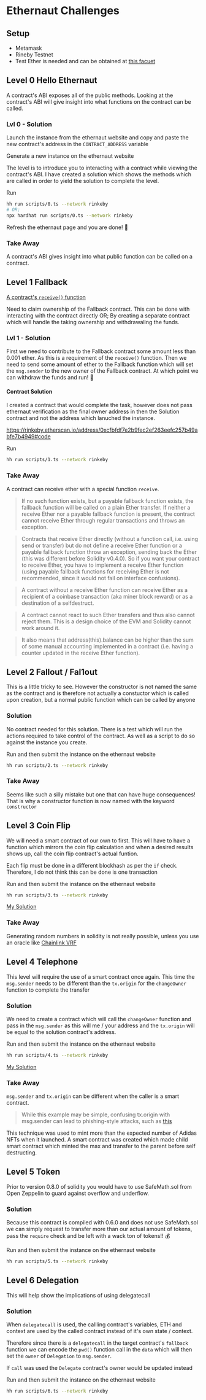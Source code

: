 # Ethernaut Challenges

## Setup

- Metamask
- Rineby Testnet
- Test Ether is needed and can be obtained at [this facuet](https://faucets.chain.link/rinkeby)

## Level 0 Hello Ethernaut

A contract's ABI exposes all of the public methods. Looking at the contract's ABI will give insight into what functions on the contract can be called.

### Lvl 0 - Solution

Launch the instance from the ethernaut website and copy and paste the new contract's address in the `CONTRACT_ADDRESS` variable

Generate a new instance on the ethernaut website

The level is to introduce you to interacting with a contract while viewing the contract's ABI.
I have created a solution which shows the methods which are called in order to yield the solution to complete the level.

Run
```sh
hh run scripts/0.ts --network rinkeby
# OR;
npx hardhat run scripts/0.ts --network rinkeby
```

Refresh the ethernaut page and you are done! 🎉

### Take Away

A contract's ABI gives insight into what public function can be called on a contract.


## Level 1 Fallback

[A contract's `receive()` function](https://docs.soliditylang.org/en/v0.8.13/contracts.html#receive-ether-function)

Need to claim ownership of the Fallback contract.
This can be done with interacting with the contract directly OR;
By creating a separate contract which will handle the taking ownership and withdrawaling the funds.

### Lvl 1 - Solution

First we need to contribute to the Fallback contract some amount less than 0.001 ether. As this is a requirement of the `receive()` function. Then we need to send some amount of ether to the Fallback function which will set the `msg.sender` to the new owner of the Fallback contract. At which point we can withdraw the funds and run! 🏃

#### Contract Solution

I created a contract that would complete the task, however does not pass ethernaut verification as the final owner address in then the Solution contract and not the address which lanuched the instance.

https://rinkeby.etherscan.io/address/0xcfbfdf7e2b9fec2ef263eefc257b49abfe7b4949#code

Run

```sh
hh run scripts/1.ts --network rinkeby
```

### Take Away

A contract can receive ether with a special function `receive`.

> If no such function exists, but a payable fallback function exists, the fallback function will be called on a plain Ether transfer. If neither a receive Ether nor a payable fallback function is present, the contract cannot receive Ether through regular transactions and throws an exception.

> Contracts that receive Ether directly (without a function call, i.e. using send or transfer) but do not define a receive Ether function or a payable fallback function throw an exception, sending back the Ether (this was different before Solidity v0.4.0). So if you want your contract to receive Ether, you have to implement a receive Ether function (using payable fallback functions for receiving Ether is not recommended, since it would not fail on interface confusions).

> A contract without a receive Ether function can receive Ether as a recipient of a coinbase transaction (aka miner block reward) or as a destination of a selfdestruct.

> A contract cannot react to such Ether transfers and thus also cannot reject them. This is a design choice of the EVM and Solidity cannot work around it.

> It also means that address(this).balance can be higher than the sum of some manual accounting implemented in a contract (i.e. having a counter updated in the receive Ether function).


## Level 2 Fallout / Fal1out

This is a little tricky to see. However the constructor is not named the same as the contract and is therefore not actually a constuctor which is called upon creation, but a normal public function which can be called by anyone


### Solution

No contract needed for this solution. 
There is a test which will run the actions required to take control of the contract. As well as a script to do so against the instance you create.

Run and then submit the instance on the ethernaut website
```sh
hh run scripts/2.ts --network rinkeby
```


### Take Away

Seems like such a silly mistake but one that can have huge consequences! That is why a constructor function is now named with the keyword `constructor`


## Level 3 Coin Flip

We will need a smart contract of our own to first. This will have to have a function which mirrors the coin flip calculation and when a desired results shows up, call the coin flip contract's actual funtion.

Each flip must be done in a different blockhash as per the `if` check. Therefore, I do not think this can be done is one transaction

Run and then submit the instance on the ethernaut website
```sh
hh run scripts/3.ts --network rinkeby
```

[My Solution](https://rinkeby.etherscan.io/address/0x7a76fd12dc7d6fb5880fecbcfe37020ab0b86414#code)


### Take Away 

Generating random numbers in solidity is not really possible, unless you use an oracle like [Chainlink VRF](https://docs.chain.link/docs/get-a-random-number)

## Level 4 Telephone

This level will require the use of a smart contract once again. This time the `msg.sender` needs to be different than the `tx.origin` for the `changeOwner` function to complete the transfer

### Solution 

We need to create a contract which will call the `changeOwner` function and pass in the `msg.sender` as this will me / your address and the `tx.origin` will be equal to the solution contract's address.


Run and then submit the instance on the ethernaut website
```sh
hh run scripts/4.ts --network rinkeby
```

[My Solution](https://rinkeby.etherscan.io/address/0x039d348543f5b839b5d020adbfd6f06a47cf24c2#code)


### Take Away

`msg.sender` and `tx.origin` can be different when the caller is a smart contract.

> While this example may be simple, confusing tx.origin with msg.sender can lead to phishing-style attacks, such as [this](https://blog.ethereum.org/2016/06/24/security-alert-smart-contract-wallets-created-in-frontier-are-vulnerable-to-phishing-attacks/)

This technique was used to mint more than the expected number of Adidas NFTs when it launched.
A smart contract was created which made child smart contract which minted the max and transfer to the parent before self destructing.

## Level 5 Token

Prior to version 0.8.0 of solidity you would have to use SafeMath.sol from Open Zeppelin to guard against overflow and underflow.

### Solution

Because this contract is compiled with 0.6.0 and does not use SafeMath.sol we can simply request to transfer more than our actual amount of tokens, pass the `require` check and be left with a wack ton of tokens!! 💰

Run and then submit the instance on the ethernaut website
```sh
hh run scripts/5.ts --network rinkeby
```

## Level 6 Delegation

This will help show the implications of using delegatecall

### Solution

When `delegatecall` is used, the callling contract's variables, ETH and context are used by the called contract instead of it's own state / context.

Therefore since there is a `delegatecall` in the target contract's `fallback` function we can encode the `pwd()` function call in the `data` which will then set the `owner` of `Delegation` to `msg.sender`. 

If `call` was used the `Delegate` contract's owner would be updated instead

Run and then submit the instance on the ethernaut website
```sh
hh run scripts/6.ts --network rinkeby
```